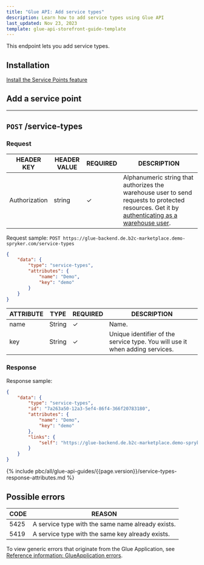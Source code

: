 ```yaml
---
title: "Glue API: Add service types"
description: Learn how to add service types using Glue API
last_updated: Nov 23, 2023
template: glue-api-storefront-guide-template
---
```


This endpoint lets you add service types.

## Installation

[Install the Service Points feature](/docs/pbc/all/service-point-management/{{page.version}}/unified-commerce/install-features/install-the-service-points-feature.html)

## Add a service point

---
`POST` **/service-types**
---

### Request

| HEADER KEY | HEADER VALUE | REQUIRED | DESCRIPTION |
|-|-|-|-|
| Authorization | string | &check; | Alphanumeric string that authorizes the warehouse user to send requests to protected resources. Get it by [authenticating as a warehouse user](/docs/pbc/all/warehouse-management-system/{{page.version}}/unified-commerce/manage-using-glue-api/glue-api-authenticate-as-a-warehouse-user.html). |

Request sample: `POST https://glue-backend.de.b2c-marketplace.demo-spryker.com/service-types`
```json
{
    "data": {
        "type": "service-types",
        "attributes": {
            "name": "Demo",
            "key": "demo"
        }
    }
}
```

| ATTRIBUTE | TYPE | REQUIRED | DESCRIPTION |
| --- | --- | --- | --- |
| name | String | &check; | Name. |
| key | String | &check; | Unique identifier of the service type. You will use it when adding services. |



### Response

Response sample:
```json
{
    "data": {
        "type": "service-types",
        "id": "7a263a50-12a3-5ef4-86f4-366f20783180",
        "attributes": {
            "name": "Demo",
            "key": "demo"
        },
        "links": {
            "self": "https://glue-backend.de.b2c-marketplace.demo-spryker.com/service-types/7a263a50-12a3-5ef4-86f4-366f20783180"
        }
    }
}
```

{% include pbc/all/glue-api-guides/{{page.version}}/service-types-response-attributes.md %} <!-- To edit, see /_includes/pbc/all/glue-api-guides/202311.0/service-types-response-attributes.md -->


## Possible errors

| CODE  | REASON |
| --- | --- |
| 5425 | A service type with the same name already exists. |
| 5419 | A service type with the same key already exists. |


To view generic errors that originate from the Glue Application, see [Reference information: GlueApplication errors](/docs/scos/dev/glue-api-guides/{{page.version}}/reference-information-glueapplication-errors.html).
